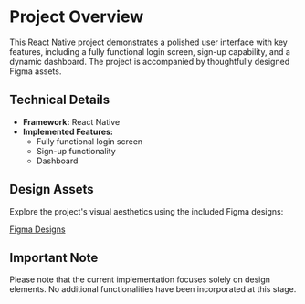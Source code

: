 # Project Overview

This React Native project demonstrates a polished user interface with key features, including a fully functional login screen, sign-up capability, and a dynamic dashboard. The project is accompanied by thoughtfully designed Figma assets.

## Technical Details

- **Framework:** React Native
- **Implemented Features:**
  - Fully functional login screen
  - Sign-up functionality
  - Dashboard

## Design Assets

Explore the project's visual aesthetics using the included Figma designs:

<a href="https://www.figma.com/file/QEOWkm2ycr9FoYWPJyq0YO/HR-Management-App?type=design&node-id=0%3A1&mode=design&t=e6Zh9xBqVnE5x2p5-1" target="_blank">Figma Designs</a>

## Important Note

Please note that the current implementation focuses solely on design elements. No additional functionalities have been incorporated at this stage.
